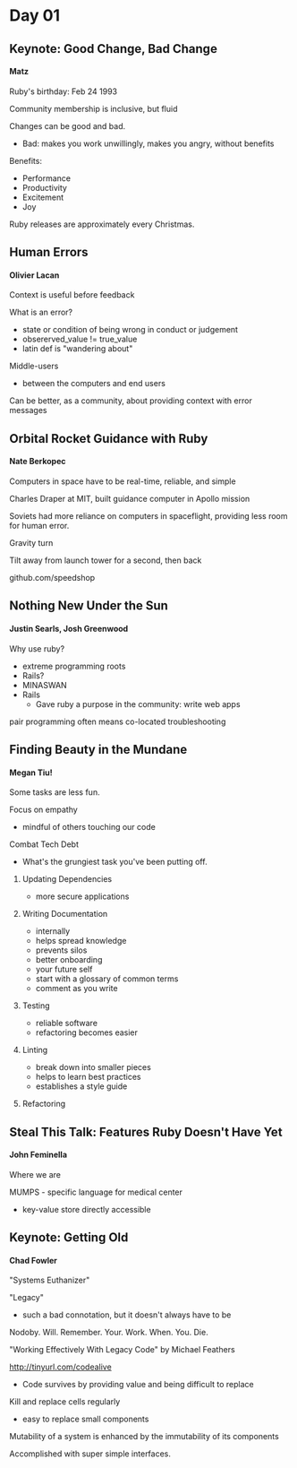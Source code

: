 # Day 01

## Keynote: Good Change, Bad Change
#### Matz

Ruby's birthday: Feb 24 1993

Community membership is inclusive, but fluid

Changes can be good and bad.
- Bad: makes you work unwillingly, makes you angry, without benefits

Benefits:
- Performance
- Productivity
- Excitement
- Joy

Ruby releases are approximately every Christmas.

## Human Errors
#### Olivier Lacan

Context is useful before feedback

What is an error?
- state or condition of being wrong in conduct or judgement
- obsererved_value != true_value
- latin def is "wandering about"

Middle-users
- between the computers and end users

Can be better, as a community, about providing context with error messages

## Orbital Rocket Guidance with Ruby
#### Nate Berkopec

Computers in space have to be real-time, reliable, and simple

Charles Draper at MIT, built guidance computer in Apollo mission

Soviets had more reliance on computers in spaceflight, providing less room for human error.

Gravity turn

Tilt away from launch tower for a second, then back

github.com/speedshop


## Nothing New Under the Sun
#### Justin Searls, Josh Greenwood

Why use ruby?
- extreme programming roots
- Rails?
- MINASWAN
- Rails
    - Gave ruby a purpose in the community: write web apps

pair programming often means co-located troubleshooting

## Finding Beauty in the Mundane
#### Megan Tiu!

Some tasks are less fun.

Focus on empathy
- mindful of others touching our code

Combat Tech Debt
- What's the grungiest task you've been putting off.

1. Updating Dependencies
    - more secure applications

2. Writing Documentation
    - internally
    - helps spread knowledge
    - prevents silos
    - better onboarding
    - your future self
    - start with a glossary of common terms
    - comment as you write

3. Testing
    - reliable software
    - refactoring becomes easier

4. Linting
    - break down into smaller pieces
    - helps to learn best practices
    - establishes a style guide

5. Refactoring

## Steal This Talk: Features Ruby Doesn't Have Yet
#### John Feminella

Where we are

MUMPS - specific language for medical center
- key-value store directly accessible

## Keynote: Getting Old
#### Chad Fowler

"Systems Euthanizer"

"Legacy"
- such a bad connotation, but it doesn't always have to be

Nodoby. Will. Remember. Your. Work. When. You. Die.

"Working Effectively With Legacy Code" by Michael Feathers

http://tinyurl.com/codealive
- Code survives by providing value and being difficult to replace

Kill and replace cells regularly
- easy to replace small components

Mutability of a system is enhanced by the immutability of its components

Accomplished with super simple interfaces.

